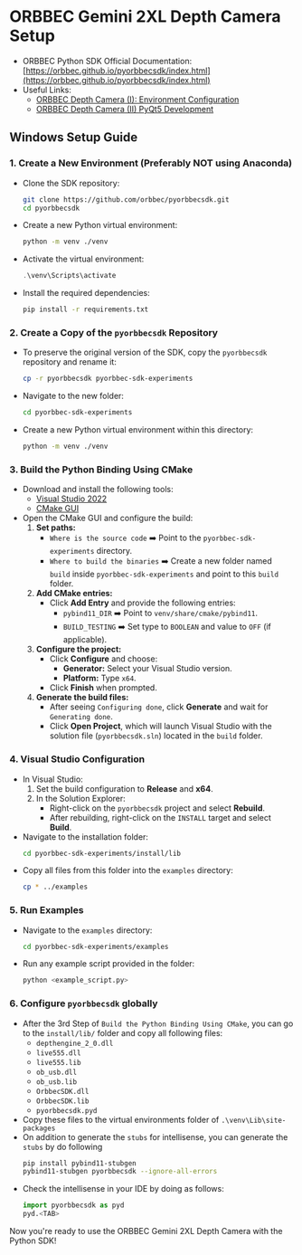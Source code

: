 # ORBBEC Gemini 2XL Depth Camera Setup

- ORBBEC Python SDK Official Documentation: [https://orbbec.github.io/pyorbbecsdk/index.html](https://orbbec.github.io/pyorbbecsdk/index.html)
- Useful Links: 
    - [ORBBEC Depth Camera (I): Environment Configuration](https://blog.csdn.net/WYKB_Mr_Q/article/details/137040226)
    - [ORBBEC Depth Camera (II) PyQt5 Development](https://blog.csdn.net/WYKB_Mr_Q/article/details/137084563?spm=1001.2014.3001.5501)

## Windows Setup Guide

### 1. Create a New Environment (Preferably NOT using Anaconda)
   - Clone the SDK repository:
     ```bash
     git clone https://github.com/orbbec/pyorbbecsdk.git
     cd pyorbbecsdk
     ```
   - Create a new Python virtual environment:
     ```bash
     python -m venv ./venv
     ```
   - Activate the virtual environment:
     ```powershell
     .\venv\Scripts\activate
     ```
   - Install the required dependencies:
     ```bash
     pip install -r requirements.txt
     ```

### 2. Create a Copy of the `pyorbbecsdk` Repository
   - To preserve the original version of the SDK, copy the `pyorbbecsdk` repository and rename it:
     ```bash
     cp -r pyorbbecsdk pyorbbec-sdk-experiments
     ```
   - Navigate to the new folder:
     ```bash
     cd pyorbbec-sdk-experiments
     ```
   - Create a new Python virtual environment within this directory:
     ```bash
     python -m venv ./venv
     ```

### 3. Build the Python Binding Using CMake
   - Download and install the following tools:
     - [Visual Studio 2022](https://visualstudio.microsoft.com/)
     - [CMake GUI](https://cmake.org/download/)
   - Open the CMake GUI and configure the build:
     1. **Set paths:**
        - `Where is the source code` ➡️ Point to the `pyorbbec-sdk-experiments` directory.
        - `Where to build the binaries` ➡️ Create a new folder named `build` inside `pyorbbec-sdk-experiments` and point to this `build` folder.
     2. **Add CMake entries:**
        - Click **Add Entry** and provide the following entries:
          - `pybind11_DIR` ➡️ Point to `venv/share/cmake/pybind11`.
          - `BUILD_TESTING` ➡️ Set type to `BOOLEAN` and value to `OFF` (if applicable).
     3. **Configure the project:**
        - Click **Configure** and choose:
          - **Generator:** Select your Visual Studio version.
          - **Platform:** Type `x64`.
        - Click **Finish** when prompted.
     4. **Generate the build files:**
        - After seeing `Configuring done`, click **Generate** and wait for `Generating done`.
        - Click **Open Project**, which will launch Visual Studio with the solution file (`pyorbbecsdk.sln`) located in the `build` folder.

### 4. Visual Studio Configuration
   - In Visual Studio:
     1. Set the build configuration to **Release** and **x64**.
     2. In the Solution Explorer:
        - Right-click on the `pyorbbecsdk` project and select **Rebuild**.
        - After rebuilding, right-click on the `INSTALL` target and select **Build**.
   - Navigate to the installation folder:
     ```bash
     cd pyorbbec-sdk-experiments/install/lib
     ```
   - Copy all files from this folder into the `examples` directory:
     ```bash
     cp * ../examples
     ```

### 5. Run Examples
   - Navigate to the `examples` directory:
     ```bash
     cd pyorbbec-sdk-experiments/examples
     ```
   - Run any example script provided in the folder:
     ```bash
     python <example_script.py>
     ```
     
### 6. Configure `pyorbbecsdk` globally
   - After the 3rd Step of `Build the Python Binding Using CMake`, you can go to the `install/lib/` folder and copy all following files:
     - `depthengine_2_0.dll`
     - `live555.dll`
     - `live555.lib`
     - `ob_usb.dll`
     - `ob_usb.lib`
     - `OrbbecSDK.dll`
     - `OrbbecSDK.lib`
     - `pyorbbecsdk.pyd`
   - Copy these files to the virtual environments folder of `.\venv\Lib\site-packages` 
   - On addition to generate the `stubs` for intellisense, you can generate the `stubs` by do following
     ```bash
     pip install pybind11-stubgen
     pybind11-stubgen pyorbbecsdk --ignore-all-errors
     ```
   - Check the intellisense in your IDE by doing as follows:
     ```python
     import pyorbbecsdk as pyd
     pyd.<TAB>
     ```

Now you're ready to use the ORBBEC Gemini 2XL Depth Camera with the Python SDK!

